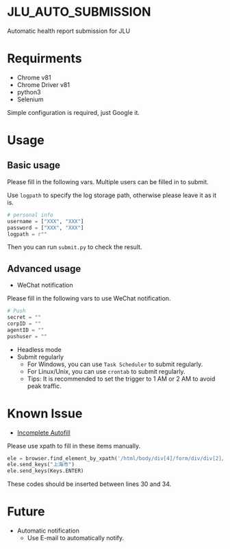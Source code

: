 # JLU_AUTO_SUBMISSION

Automatic health report submission for JLU

# Requirments

- Chrome v81
- Chrome Driver v81
- python3
- Selenium

Simple configuration is required, just Google it.

# Usage

## Basic usage

Please fill in the following vars. Multiple users can be filled in to submit.

Use `logpath` to specify the log storage path, otherwise please leave it as it is.

```python
# personal info
username = ["XXX", "XXX"]
password = ["XXX", "XXX"]
logpath = r""
```

Then you can run `submit.py` to check the result.

## Advanced usage

- WeChat notification

Please fill in the following vars to use WeChat notification.

```python
# Push
secret = ""
corpID = ""
agentID = ""
pushuser = ""
```

- Headless mode
- Submit regularly
    - For Windows, you can use `Task Scheduler` to submit regularly.
    - For Linux/Unix, you can use `crontab` to submit regularly.
    - Tips: It is recommended to set the trigger to 1 AM or 2 AM to avoid peak traffic.

# Known Issue

- [Incomplete Autofill](https://github.com/TongboZhang/JLU_AUTO_SUBMISSION/issues/1)

Please use xpath to fill in these items manually.

```python
ele = browser.find_element_by_xpath('/html/body/div[4]/form/div/div[2]/div[3]/div/div[1]/div[1]/table/tbody/tr[2]/td/div/table/tbody/tr[34]/td[4]/div/div/div/div/input')
ele.send_keys("上海市")
ele.send_keys(Keys.ENTER)
```

These codes should be inserted between lines 30 and 34.

# Future

- Automatic notification
    - Use E-mail to automatically notify.

